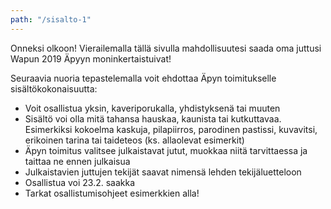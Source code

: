 ```yaml
---
path: "/sisalto-1"
---
```


Onneksi olkoon! Vierailemalla tällä sivulla mahdollisuutesi saada oma juttusi Wapun 2019 Äpyyn moninkertaistuivat!

Seuraavia nuoria tepastelemalla voit ehdottaa Äpyn toimitukselle sisältökokonaisuutta:
- Voit osallistua yksin, kaveriporukalla, yhdistyksenä tai muuten
- Sisältö voi olla mitä tahansa hauskaa, kaunista tai kutkuttavaa. Esimerkiksi kokoelma kaskuja, pilapiirros, parodinen pastissi, kuvavitsi, erikoinen tarina tai taideteos (ks. allaolevat esimerkit)
- Äpyn toimitus valitsee julkaistavat jutut, muokkaa niitä tarvittaessa ja taittaa ne ennen julkaisua
- Julkaistavien juttujen tekijät saavat nimensä lehden tekijäluetteloon
- Osallistua voi 23.2. saakka
- Tarkat osallistumisohjeet esimerkkien alla!
